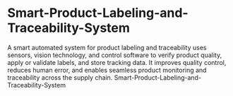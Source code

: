 # Smart-Product-Labeling-and-Traceability-System
A smart automated system for product labeling and traceability uses sensors, vision technology, and control software to verify product quality, apply or validate labels, and store tracking data. It improves quality control, reduces human error, and enables seamless product monitoring and traceability across the supply chain.
Smart-Product-Labeling-and-Traceability-System
